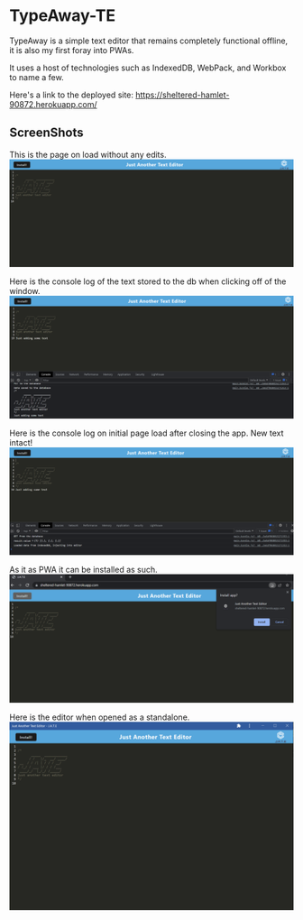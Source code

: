 # TypeAway-TE
TypeAway is a simple text editor that remains completely functional offline, it is also my first foray into PWAs.

It uses a host of technologies such as IndexedDB, WebPack, and Workbox to name a few.

Here's a link to the deployed site: https://sheltered-hamlet-90872.herokuapp.com/


## ScreenShots
This is the page on load without any edits.
![Initial Page](./rm-images/1.png  "Initial Page.")

Here is the console log of the text stored to the db when clicking off of the window.
![Console log of DB Put](./rm-images/2.png "Console log of text being stored.")

Here is the console log on initial page load after closing the app. New text intact!
![Reloading the page.](./rm-images/3.png  "The page on reload with console log.")

As it as PWA it can be installed as such.
![Text Editor Installation](./rm-images/4.png "Text editor installation showcase")

Here is the editor when opened as a standalone.
![Standalone Window](./rm-images/5.png "Text editor standalone window")

